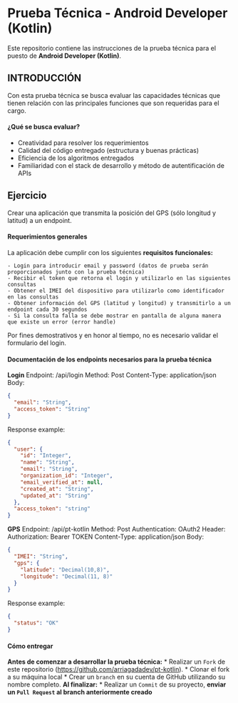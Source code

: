 # Prueba Técnica - Android Developer (Kotlin)
Este repositorio contiene las instrucciones de la prueba técnica para el puesto de **Android Developer (Kotlin)**.

## INTRODUCCIÓN
Con esta prueba técnica se busca evaluar las capacidades técnicas que tienen relación con las principales funciones que son requeridas para el cargo.

#### ¿Qué se busca evaluar?
  + Creatividad para resolver los requerimientos
  + Calidad del código entregado (estructura y buenas prácticas)
  + Eficiencia de los algoritmos entregados
  + Familiaridad con el stack de desarrollo y método de autentificación de APIs
  
## Ejercicio

Crear una aplicación que transmita la posición del GPS (sólo longitud y latitud) a un endpoint.

#### Requerimientos generales

La aplicación debe cumplir con los siguientes **requisitos funcionales:**

    - Login para introducir email y password (datos de prueba serán proporcionados junto con la prueba técnica)
    - Recibir el token que retorna el login y utilizarlo en las siguientes consultas
    - Obtener el IMEI del dispositivo para utilizarlo como identificador en las consultas
    - Obtener información del GPS (latitud y longitud) y transmitirlo a un endpoint cada 30 segundos
    - Si la consulta falla se debe mostrar en pantalla de alguna manera que existe un error (error handle)

Por fines demostrativos y en honor al tiempo, no es necesario validar el formulario del login.

#### Documentación de los endpoints necesarios para la prueba técnica

**Login**
Endpoint: /api/login
Method: Post
Content-Type: application/json
Body: 
```json
{
  "email": "String",
  "access_token": "String"
}
```
Response example: 
```json
{
  "user": {
    "id": "Integer",
    "name": "String",
    "email": "String",
    "organization_id": "Integer",
    "email_verified_at": null,
    "created_at": "String",
    "updated_at": "String"
  },
  "access_token": "string"
}
```

**GPS**
Endpoint: /api/pt-kotlin
Method: Post
Authentication: OAuth2
Header: Authorization: Bearer TOKEN
Content-Type: application/json
Body: 
```json
{
  "IMEI": "String",
  "gps": {
    "latitude": "Decimal(10,8)",
    "longitude": "Decimal(11, 8)"
  }
}
```
Response example: 
```json
{
  "status": "OK"
}
```

#### Cómo entregar
**Antes de comenzar a desarrollar la prueba técnica:**
    * Realizar un `Fork` de este repositorio (https://github.com/arriagadadev/pt-kotlin).
    * Clonar el fork a su máquina local
    * Crear un `branch` en su cuenta de GitHub utilizando su nombre completo.
**Al finalizar:**
    * Realizar un `Commit` de su proyecto, **enviar un `Pull Request` al branch anteriormente creado**
